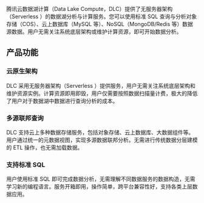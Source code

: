 腾讯云数据湖计算（Data Lake Compute，DLC）提供了无服务器架构（Serverless ）的数据湖分析与计算服务。您可以使用标准 SQL 查询与分析对象存储（COS）、云上数据库（MySQL 等）、NoSQL（MongoDB/Redis 等）数据源数据。用户无需关注系统底层架构或维护计算资源，即可开始数据分析。

## 产品功能

### 云原生架构
DLC 采用无服务器架构（Serverless ）提供服务，用户无需关注系统底层架构和维护资源实例。计算资源即用即毁，用户仅需要按照数据扫描量计费，极大的降低了用户对于数据湖中数据进行查询分析的成本。

### 多源联邦查询
DLC 支持云上多种数据存储服务，包括对象存储、云上数据库、大数据组件等。用户通过统一的元数据视图，实现多源数据联邦分析。无需进行传统数据分层建模的 ETL 操作，也无需加载数据。

### 支持标准 SQL
用户使用标准 SQL 即可完成数据分析，无需理解不同数据服务的数据构造，无需学习新的编程语言。服务开箱即用，操作简单，跨平台兼容性好，支持各类上层数据应用。
